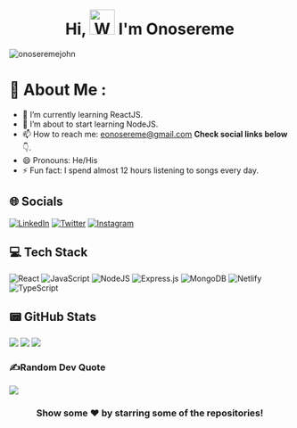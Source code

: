 <h1 align="center"> Hi, <img src="https://raw.githubusercontent.com/nixin72/nixin72/master/wave.gif" 
         alt="Waving hand animated gif"
         height="45"
         width="45" /> I'm Onosereme</h1>

<p align="left"> <img src="https://komarev.com/ghpvc/?username=onoseremejohn&label=Views&color=blue&style=plastic&style=for-the-badge" alt="onoseremejohn" /> </p>

# 💫 About Me :

- 🔭 I’m currently learning ReactJS.
- 🌱 I’m about to start learning NodeJS.
- 📫 How to reach me: eonosereme@gmail.com **Check social links below** 👇.
- 😄 Pronouns: He/His
- ⚡ Fun fact: I spend almost 12 hours listening to songs every day.

## 🌐 Socials

[![LinkedIn](https://img.shields.io/badge/LinkedIn-0077B5?style=for-the-badge&logo=linkedin&logoColor=white)](https://www.linkedin.com/in/onosereme-emuemhonjie-5a5454161) [![Twitter](https://img.shields.io/twitter/follow/onoseremejohn?logo=Twitter&style=for-the-badge)](https://twitter.com/onoseremejohn) [![Instagram](https://img.shields.io/badge/Instagram-E4405F?style=for-the-badge&logo=instagram&logoColor=white)](https://instagram.com/onoseremejohn)

## 💻 Tech Stack

![React](https://img.shields.io/badge/react-%2320232a.svg?style=for-the-badge&logo=react&logoColor=%2361DAFB) ![JavaScript](https://img.shields.io/badge/javascript-%23323330.svg?style=for-the-badge&logo=javascript&logoColor=%23F7DF1E) ![NodeJS](https://img.shields.io/badge/node.js-6DA55F?style=for-the-badge&logo=node.js&logoColor=white) ![Express.js](https://img.shields.io/badge/express.js-%23404d59.svg?style=for-the-badge&logo=express&logoColor=%2361DAFB) ![MongoDB](https://img.shields.io/badge/MongoDB-%234ea94b.svg?style=for-the-badge&logo=mongodb&logoColor=white) ![Netlify](https://img.shields.io/badge/netlify-%23000000.svg?style=for-the-badge&logo=netlify&logoColor=#00C7B7) ![TypeScript](https://img.shields.io/badge/typescript-%23007ACC.svg?style=for-the-badge&logo=typescript&logoColor=white)

## 📟 GitHub Stats

<div>
	<img src="https://github-readme-stats.vercel.app/api?username=onoseremejohn&show_icons=true&theme=vue" />
	<img src="https://github-readme-streak-stats.herokuapp.com/?user=onoseremejohn&theme=vue" />
    <img src = "https://github-readme-stats.vercel.app/api/top-langs/?username=onoseremejohn&hide=&theme=vue">
</div>

### ✍️Random Dev Quote

<img src="https://quotes-github-readme.vercel.app/api?type=horizontal&theme=vue"/>

<div align="center">

### Show some ❤️ by starring some of the repositories!

</div>
